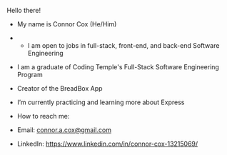 Hello there!

- My name is Connor Cox (He/Him)
- - I am open to jobs in full-stack, front-end, and back-end Software Engineering
- I am a graduate of Coding Temple's Full-Stack Software Engineering Program

- Creator of the BreadBox App
- I’m currently practicing and learning more about Express

- How to reach me: 
- Email: connor.a.cox@gmail.com
- LinkedIn: https://www.linkedin.com/in/connor-cox-13215069/

